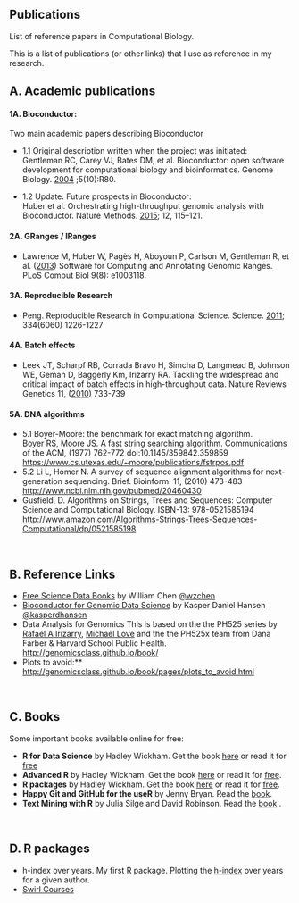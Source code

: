 ## Publications
List of reference papers in Computational Biology. 

This is a list of publications (or other links) that I use as reference in my research. 


## A. Academic publications
#### 1A. Bioconductor:  
Two main academic papers describing Bioconductor 
 
 * 1.1 Original description written when the project was initiated:  
 Gentleman RC, Carey VJ, Bates DM, et al. Bioconductor: open software development for computational biology and bioinformatics.
 Genome Biology. [2004](http://www.ncbi.nlm.nih.gov/pmc/articles/PMC545600/) ;5(10):R80.  
 
 * 1.2 Update. Future prospects in Bioconductor:  
 Huber et al. Orchestrating high-throughput genomic analysis with Bioconductor. 
 Nature Methods. [2015](http://www.nature.com/nmeth/journal/v12/n2/abs/nmeth.3252.html); 12, 115–121.  
 

#### 2A. GRanges / IRanges
* Lawrence M, Huber W, Pagès H, Aboyoun P, Carlson M, Gentleman R, et al. ([2013](http://journals.plos.org/ploscompbiol/article?id=10.1371/journal.pcbi.1003118)) Software for Computing and Annotating Genomic Ranges. PLoS Comput Biol 9(8): e1003118.  

#### 3A. Reproducible Research
* Peng. Reproducible Research in Computational Science. Science. [2011](http://www.sciencemag.org/content/334/6060/1226.abstract); 334(6060) 1226-1227  


#### 4A. Batch effects  
* Leek JT, Scharpf RB, Corrada Bravo H, Simcha D, Langmead B, Johnson WE, Geman D, Baggerly Km, Irizarry RA. Tackling the widespread and critical impact of batch effects in high-throughput data. Nature Reviews Genetics 11, ([2010](http://www.nature.com/nrg/journal/v11/n10/full/nrg2825.html)) 733-739  


#### 5A. DNA algorithms
* 5.1 Boyer-Moore: the benchmark for exact matching algorithm.  
 Boyer RS, Moore JS. A fast string searching algorithm. Communications of the ACM, (1977) 762-772 doi:10.1145/359842.359859 https://www.cs.utexas.edu/~moore/publications/fstrpos.pdf  
* 5.2 Li L, Homer N. A survey of sequence alignment algorithms for next-generation sequencing. Brief. Bioinform. 11, (2010) 473-483 http://www.ncbi.nlm.nih.gov/pubmed/20460430  
* Gusfield, D. Algorithms on Strings, Trees and Sequences: Computer Science and Computational Biology. ISBN-13: 978-0521585194 http://www.amazon.com/Algorithms-Strings-Trees-Sequences-Computational/dp/0521585198
  
<br>  
  
## B. Reference Links
  * [Free Science Data Books](http://www.wzchen.com/data-science-books) by William Chen [@wzchen](https://twitter.com/wzchen)  
  * [Bioconductor for Genomic Data Science](http://kasperdanielhansen.github.io/genbioconductor/) by Kasper Daniel Hansen [@kasperdhansen](https://twitter.com/kasperdhansen)  
  * Data Analysis for Genomics
This is based on the the PH525 series by [Rafael A Irizarry](https://twitter.com/rafalab), [Michael Love](https://twitter.com/mikelove) and the the PH525x team from Dana Farber & Harvard School Public Health. http://genomicsclass.github.io/book/  
  * Plots to avoid:** http://genomicsclass.github.io/book/pages/plots_to_avoid.html
  
<br>  
  


  
## C. Books  
Some important books available online for free:

* **R for Data Science** by Hadley Wickham. Get the book [here](https://www.amazon.com/R-Data-Science-Hadley-Wickham/dp/1491910399/ref=as_li_ss_tl?ie=UTF8&qid=1469550189&sr=8-1&keywords=R+for+data+science&linkCode=sl1&tag=devtools-20&linkId=6fe0069f9605cf847ed96c191f4e84dd) or read it for [free](http://r4ds.had.co.nz)  
* **Advanced R** by Hadley Wickham. Get the book [here](https://www.amazon.com/dp/1466586966/ref=cm_sw_su_dp?tag=devtools-20) or read it for [free](http://adv-r.had.co.nz/). 
* **R packages** by Hadley Wickham. Get the book [here](https://www.amazon.com/dp/1491910593/ref=cm_sw_su_dp?tag=r-pkgs-20) or read it for [free](http://r-pkgs.had.co.nz/).   
* **Happy Git and GitHub for the useR** by Jenny Bryan. Read the [book](http://happygitwithr.com/).  
* **Text Mining with R** by Julia Silge and David Robinson. Read the [book](https://www.tidytextmining.com/) . 

<br>  


## D. R packages
  * h-index over years. My first R package. Plotting the [h-index](https://github.com/jdieramon/hIndex) over years for a given author.    
  * [Swirl Courses](https://github.com/swirldev/swirl_courses#swirl-courses)




